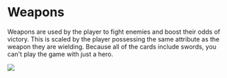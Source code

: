 # Weapons

Weapons are used by the player to fight enemies and boost their odds of victory. This is scaled by the player possessing the same attribute as the weapon they are wielding. Because all of the cards include swords, you can't play the game with just a hero.

![](../../.gitbook/assets/250268527\_175264894800045\_5698100854140421113\_n.png)

